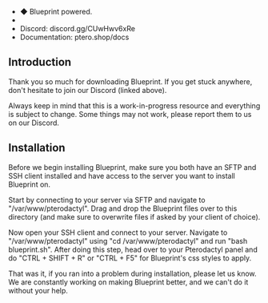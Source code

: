 * ◆ Blueprint powered.
* 
* Discord: discord.gg/CUwHwv6xRe
* Documentation: ptero.shop/docs

## Introduction
Thank you so much for downloading Blueprint.
If you get stuck anywhere, don't hesitate to join our Discord (linked above).

Always keep in mind that this is a work-in-progress resource and everything is subject to change.
Some things may not work, please report them to us on our Discord.

## Installation
Before we begin installing Blueprint, make sure you both have an SFTP and SSH client installed and have access to the server you want to install Blueprint on.

Start by connecting to your server via SFTP and navigate to "/var/www/pterodactyl". Drag and drop the Blueprint files over to this directory (and make sure to overwrite files if asked by your client of choice).

Now open your SSH client and connect to your server. Navigate to "/var/www/pterodactyl" using "cd /var/www/pterodactyl" and run "bash blueprint.sh". After doing this step, head over to your Pterodactyl panel and do "CTRL + SHIFT + R" or "CTRL + F5" for Blueprint's css styles to apply.

That was it, if you ran into a problem during installation, please let us know. We are constantly working on making Blueprint better, and we can't do it without your help.